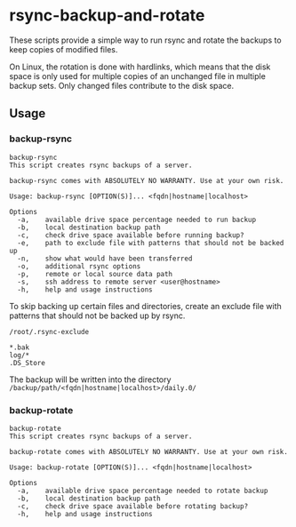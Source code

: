 # rsync-backup-and-rotate

These scripts provide a simple way to run rsync and rotate the backups to keep copies of modified files.

On Linux, the rotation is done with hardlinks, which means that the disk space is only used for multiple
copies of an unchanged file in multiple backup sets. Only changed files contribute to the disk space.

## Usage

### backup-rsync

```
backup-rsync
This script creates rsync backups of a server.

backup-rsync comes with ABSOLUTELY NO WARRANTY. Use at your own risk.

Usage: backup-rsync [OPTION(S)]... <fqdn|hostname|localhost>

Options
  -a,    available drive space percentage needed to run backup
  -b,    local destination backup path
  -c,    check drive space available before running backup?
  -e,    path to exclude file with patterns that should not be backed up
  -n,    show what would have been transferred
  -o,    additional rsync options
  -p,    remote or local source data path
  -s,    ssh address to remote server <user@hostname>
  -h,    help and usage instructions
```

To skip backing up certain files and directories, create an exclude file with patterns that should not be backed up by rsync.

`/root/.rsync-exclude`

```
*.bak
log/*
.DS_Store
```

The backup will be written into the directory `/backup/path/<fqdn|hostname|localhost>/daily.0/`

### backup-rotate

```
backup-rotate
This script creates rsync backups of a server.

backup-rotate comes with ABSOLUTELY NO WARRANTY. Use at your own risk.

Usage: backup-rotate [OPTION(S)]... <fqdn|hostname|localhost>

Options
  -a,    available drive space percentage needed to rotate backup
  -b,    local destination backup path
  -c,    check drive space available before rotating backup?
  -h,    help and usage instructions
```
